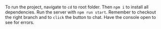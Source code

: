 To run the project, navigate to `cd` to root folder. Then `npm i` to install all dependencies. Run the server with `npm run start`. Remember to checkout the right branch and to `click` the button to chat. Have the console open to see for errors.
